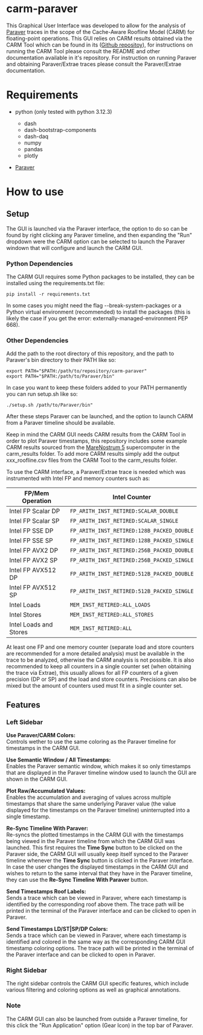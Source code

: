 # carm-paraver

This Graphical User Interface was developed to allow for the analysis of [Paraver](https://tools.bsc.es/paraver) traces in the scope of the Cache-Aware Roofline Model (CARM) for floating-point operations. This GUI relies on CARM results obtained via the CARM Tool which can be found in its ([Github repositoy](https://github.com/champ-hub/carm-roofline)), for instructions on running the CARM Tool please consult the README and other documentation available in it's repository. For instruction on running Paraver and obtaining Paraver/Extrae traces please consult the Paraver/Extrae documentation.

# Requirements
- python (only tested with python 3.12.3)
    - dash
    - dash-bootstrap-components
    - dash-daq
    - numpy
    - pandas
    - plotly

- [Paraver](https://tools.bsc.es/downloads)

# How to use

## Setup
The GUI is launched via the Paraver interface, the option to do so can be found by right clicking any Paraver timeline, and then expanding the "Run" dropdown were the CARM option can be selected to launch the Paraver windown that will configure and launch the CARM GUI.

### Python Dependencies
The CARM GUI requires some Python packages to be installed, they can be installed using the requirements.txt file:

```
pip install -r requirements.txt

```
In some cases you might need the flag --break-system-packages or a Python virtual environment (recommended) to install the packages (this is likely the case if you get the error: externally-managed-environment PEP 668).

### Other Dependencies
Add the path to the root directory of this repository, and the path to Paraver's bin directory to their PATH like so: 

```
export PATH="$PATH:/path/to/repository/carm-paraver"
export PATH="$PATH:/path/to/Paraver/bin"

```
In case you want to keep these folders added to your PATH permanently you can run setup.sh like so:
```
./setup.sh /path/to/Paraver/bin"

```
After these steps Paraver can be launched, and the option to launch CARM from a Paraver timeline should be available.

Keep in mind the CARM GUI needs CARM results from the CARM Tool in order to plot Paraver timestamps, this repository includes some example CARM results sourced from the [MareNostrum 5](https://www.bsc.es/supportkc/docs/MareNostrum5/overview/) supercomputer in the carm_results folder. To add more CARM results simply add the output xxx_roofline.csv files from the CARM Tool to the carm_results folder.

To use the CARM interface, a Paraver/Extrae trace is needed which was instrumented with Intel FP and memory counters such as:

| FP/Mem Operation       | Intel Counter                              |
| ---------------------- | ------------------------------------------ |
| Intel FP Scalar DP     | `FP_ARITH_INST_RETIRED:SCALAR_DOUBLE`      |
| Intel FP Scalar SP     | `FP_ARITH_INST_RETIRED:SCALAR_SINGLE`      |
| Intel FP SSE DP        | `FP_ARITH_INST_RETIRED:128B_PACKED_DOUBLE` |
| Intel FP SSE SP        | `FP_ARITH_INST_RETIRED:128B_PACKED_SINGLE` |
| Intel FP AVX2 DP       | `FP_ARITH_INST_RETIRED:256B_PACKED_DOUBLE` |
| Intel FP AVX2 SP       | `FP_ARITH_INST_RETIRED:256B_PACKED_SINGLE` |
| Intel FP AVX512 DP     | `FP_ARITH_INST_RETIRED:512B_PACKED_DOUBLE` |
| Intel FP AVX512 SP     | `FP_ARITH_INST_RETIRED:512B_PACKED_SINGLE` |
| Intel Loads            | `MEM_INST_RETIRED:ALL_LOADS`               |
| Intel Stores           | `MEM_INST_RETIRED:ALL_STORES`              |
| Intel Loads and Stores | `MEM_INST_RETIRED:ALL`                     |


At least one FP and one memory counter (separate load and store counters are recommended for a more detailed analysis) must be available in the trace to be analyzed, otherwise the CARM analysis is not possible. It is also recommended to keep all counters in a single counter set (when obtaining the trace via Extrae), this usually allows for all FP counters of a given precision (DP or SP) and the load and store counters. Precisions can also be mixed but the amount of counters used must fit in a single counter set.


## Features

### Left Sidebar

**Use Paraver/CARM Colors:**  
Controls wether to use the same coloring as the Paraver timeline for timestamps in the CARM GUI.

**Use Semantic Window / All Timestamps:**  
Enables the Paraver semantic window, which makes it so only timestamps that are displayed in the Paraver timeline window used to launch the GUI are shown in the CARM GUI.

**Plot Raw/Accumulated Values:**  
Enables the accumulation and averaging of values across multiple timestamps that share the same underlying Paraver value (the value displayed for the timestamps on the Paraver timeline) uninterrupted into a single timestamp.

**Re-Sync Timeline With Paraver:**  
Re-syncs the plotted timestamps in the CARM GUI with the timestamps being viewed in the Paraver timeline from which the CARM GUI was launched. This first requires the **Time Sync** button to be clicked on the Paraver side, the CARM GUI will usually keep itself synced to the Paraver timeline whenever the **Time Sync** button is clicked in the Paraver interface. In case the user changes the displayed timestamps in the CARM GUI and wishes to return to the same interval that they have in the Paraver timeline, they can use the **Re-Sync Timeline With Paraver** button.

**Send Timestamps Roof Labels:**  
Sends a trace which can be viewed in Paraver, where each timestamp is identified by the corresponding roof above them. The trace path will be printed in the terminal of the Paraver interface and can be clicked to open in Paraver.

**Send Timestamps LD/ST|SP/DP Colors:**  
Sends a trace which can be viewed in Paraver, where each timestamp is identified and colored in the same way as the corresponding CARM GUI timestamp coloring options. The trace path will be printed in the terminal of the Paraver interface and can be clicked to open in Paraver.

### Right Sidebar  
The right sidebar controls the CARM GUI specific features, which include various filtering and coloring options as well as graphical annotations.

### Note
The CARM GUI can also be launched from outside a Paraver timeline, for this click the "Run Application" option (Gear Icon) in the top bar of Paraver.